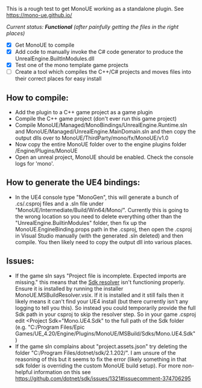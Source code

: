 This is a rough test to get MonoUE working as a standalone plugin. See https://mono-ue.github.io/

_Current status: **Functional** (after painfully getting the files in the right places)_

- [X] Get MonoUE to compile
- [X] Add code to manually invoke the C# code generator to produce the UnrealEngine.BuiltInModules.dll
- [X] Test one of the mono template game projects
- [ ] Create a tool which compiles the C++/C# projects and moves files into their correct places for easy install

## How to compile:
- Add the plugin to a C++ game project as a game plugin
- Compile the C++ game project (don't ever run this game project)
- Compile MonoUE/Managed/MonoBindings/UnrealEngine.Runtime.sln and MonoUE/Managed/UnrealEngine.MainDomain.sln and then copy the output dlls over to MonoUE/ThirdParty/mono/fx/MonoUE/v1.0
- Now copy the entire MonoUE folder over to the engine plugins folder /Engine/Plugins/MonoUE
- Open an unreal project, MonoUE should be enabled. Check the console logs for 'mono'.

## How to generate the UE4 bindings:

- In the UE4 console type "MonoGen", this will generate a bunch of .cs/.csproj files and a .sln file under "MonoUE/Intermediate/Build/Win64/Mono/". Currently this is going to the wrong location so you need to delete everything other than the "UnrealEngine.BuiltinModules" folder, then fix up the MonoUE.EngineBinding.props path in the .csproj, then open the .csproj in Visual Studio manually (with the generated .sln deleted) and then compile. You then likely need to copy the output dll into various places.

## Issues:

- If the game sln says "Project file is incomplete. Expected imports are missing." this means that the [Sdk resolver](https://github.com/pixeltris/MonoUE-Standalone/blob/master/MSBuild/ExplainingSdksAndResolvers.md) isn't functioning properly. Ensure it is installed by running the installer MonoUE.MSBuildResolver.vsix. If it is installed and it still fails then it likely means it can't find your UE4 install (but there currently isn't any logging to tell you this). So instead you could temporarily provide the full Sdk path in your csproj to skip the resolver step. So in your game .csproj edit <Project Sdk="Mono.UE4.Sdk" to the full path of the Sdk folder (e.g. "C:/Program Files/Epic Games/UE_4.20/Engine/Plugins/MonoUE/MSBuild/Sdks/Mono.UE4.Sdk")
- If the game sln complains about "project.assets.json" try deleting the folder "C:/Program Files/dotnet/sdk/2.1.202/". I am unsure of the reasoning of this but it seems to fix the error (likely something in that sdk folder is overriding the custom MonoUE build setup). For more non-helpful information on this see https://github.com/dotnet/sdk/issues/1321#issuecomment-374706295
